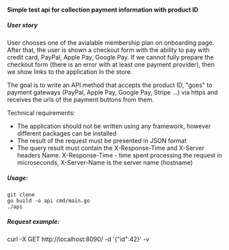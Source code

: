 

#### Simple test api for collection payment information with product ID

##### User story
User chooses one of the avialable membership plan on onboarding page. After that, the user is shown a checkout form with the ability to pay with credit card, PayPal, Apple Pay, Google Pay. If we cannot fully prepare the checkout form (there is an error with at least one payment provider), then we show links to the application in the store.

The goal is to write an API method that accepts the product ID, "goes" to payment gateways (PayPal, Apple Pay, Google Pay, Stripe ...) via https and receives the urls of the payment buttons from them.

Technical requirements:
*  The application should not be written using any framework,
  however different packages can be installed
*  The result of the request must be presented in JSON format
*  The query result must contain the X-Response-Time and X-Server headers
Name. X-Response-Time - time spent processing the request in
microseconds, X-Server-Name is the server name (hostname)

##### Usage:
```
git clone 
go build -o api cmd/main.go
./api
```
##### Request example:
curl -X GET http://localhost:8090/ -d '{"id":42}' -v
